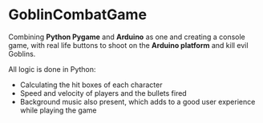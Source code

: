 # GoblinCombatGame
Combining <b>Python Pygame</b> and <b>Arduino</b> as one and creating a console game, with real life buttons to shoot on the <b>Arduino platform</b> and kill evil Goblins.

All logic is done in Python:
 - Calculating the hit boxes of each character
 - Speed and velocity of players and the bullets fired
 - Background music also present, which adds to a good user experience while playing the game

